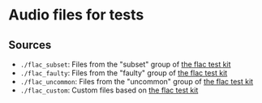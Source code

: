 # Audio files for tests

## Sources
- `./flac_subset`: Files from the "subset" group of [the flac test kit](https://github.com/ietf-wg-cellar/flac-test-files/tree/main)
- `./flac_faulty`: Files from the "faulty" group of [the flac test kit](https://github.com/ietf-wg-cellar/flac-test-files/tree/main)
- `./flac_uncommon`: Files from the "uncommon" group of [the flac test kit](https://github.com/ietf-wg-cellar/flac-test-files/tree/main)
- `./flac_custom`: Custom files based on [the flac test kit](https://github.com/ietf-wg-cellar/flac-test-files/tree/main)






